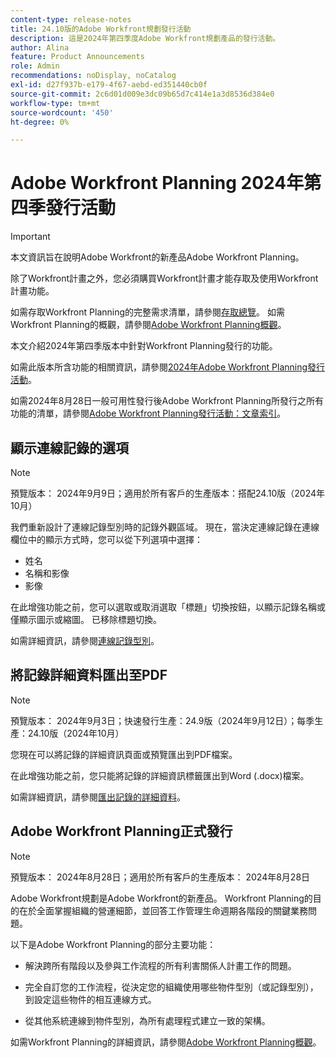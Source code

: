 ```yaml
---
content-type: release-notes
title: 24.10版的Adobe Workfront規劃發行活動
description: 這是2024年第四季度Adobe Workfront規劃產品的發行活動。
author: Alina
feature: Product Announcements
role: Admin
recommendations: noDisplay, noCatalog
exl-id: d27f937b-e179-4f67-aebd-ed351440cb0f
source-git-commit: 2c6d01d009e3dc09b65d7c414e1a3d8536d384e0
workflow-type: tm+mt
source-wordcount: '450'
ht-degree: 0%

---
```


# Adobe Workfront Planning 2024年第四季發行活動

<!--remove this important intro after the 25.1 release-->

>[!IMPORTANT]
>
>本文資訊旨在說明Adobe Workfront的新產品Adobe Workfront Planning。
>
>除了Workfront計畫之外，您必須購買Workfront計畫才能存取及使用Workfront計畫功能。
>
>如需存取Workfront Planning的完整需求清單，請參閱[存取總覽](/help/quicksilver/planning/access/access-overview.md)。
>如需Workfront Planning的概觀，請參閱[Adobe Workfront Planning概觀](/help/quicksilver/planning/general/planning-overview.md)。
>

本文介紹2024年第四季版本中針對Workfront Planning發行的功能。

如需此版本所含功能的相關資訊，請參閱[2024年Adobe Workfront Planning發行活動](/help/quicksilver/planning/general/release-activity.md)。


<!--keep the sentence below for all future quarterly release pages-->
<!--remove the general activity mention after fourth quarter 2024 is released-->

如需2024年8月28日一般可用性發行後Adobe Workfront Planning所發行之所有功能的清單，請參閱[Adobe Workfront Planning發行活動：文章索引](/help/quicksilver/product-announcements/product-releases/planning-release-activity/planning-release-activity-article-index.md)。

## 顯示連線記錄的選項

>[!NOTE]
>
>預覽版本： 2024年9月9日；適用於所有客戶的生產版本：搭配24.10版（2024年10月）

我們重新設計了連線記錄型別時的記錄外觀區域。 現在，當決定連線記錄在連線欄位中的顯示方式時，您可以從下列選項中選擇：

* 姓名
* 名稱和影像
* 影像

在此增強功能之前，您可以選取或取消選取「標題」切換按鈕，以顯示記錄名稱或僅顯示圖示或縮圖。 已移除標題切換。

如需詳細資訊，請參閱[連線記錄型別](/help/quicksilver/planning/architecture/connect-record-types.md)。

## 將記錄詳細資料匯出至PDF

>[!NOTE]
>
>預覽版本： 2024年9月3日；快速發行生產：24.9版（2024年9月12日）；每季生產：24.10版（2024年10月）

您現在可以將記錄的詳細資訊頁面或預覽匯出到PDF檔案。

在此增強功能之前，您只能將記錄的詳細資訊標籤匯出到Word (.docx)檔案。

如需詳細資訊，請參閱[匯出記錄的詳細資料](/help/quicksilver/planning/records/export-the-record-page.md)。

## Adobe Workfront Planning正式發行

>[!NOTE]
>
>預覽版本： 2024年8月28日；適用於所有客戶的生產版本： 2024年8月28日

Adobe Workfront規劃是Adobe Workfront的新產品。 Workfront Planning的目的在於全面掌握組織的營運細節，並回答工作管理生命週期各階段的關鍵業務問題。

以下是Adobe Workfront Planning的部分主要功能：

* 解決跨所有階段以及參與工作流程的所有利害關係人計畫工作的問題。

* 完全自訂您的工作流程，從決定您的組織使用哪些物件型別（或記錄型別），到設定這些物件的相互連線方式。

* 從其他系統連線到物件型別，為所有處理程式建立一致的架構。

如需Workfront Planning的詳細資訊，請參閱[Adobe Workfront Planning概觀](/help/quicksilver/planning/general/planning-overview.md)。

